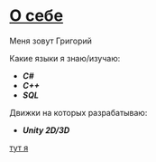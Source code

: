 # [О себе](https://github.com/grigoriqz)

Меня зовут Григорий

Какие языки я знаю/изучаю:
* ***C#***
* ***C++***
* ***SQL***

Движки на которых разрабатываю:
* ***Unity 2D/3D*** 

[тут я](https://vk.com/grigoriqz)
